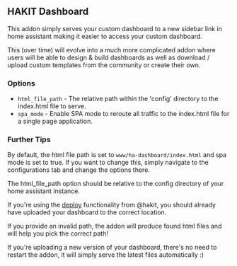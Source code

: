 ## HAKIT Dashboard

This addon simply serves your custom dashboard to a new sidebar link in home assistant making it easier to access your custom dashboard.

This (over time) will evolve into a much more complicated addon where users will be able to design & build dashboards as well as download / upload custom templates from the community or create their own.

### Options

- `html_file_path` - The relative path within the 'config' directory to the index.html file to serve.
- `spa_mode` - Enable SPA mode to reroute all traffic to the index.html file for a single page application.


### Further Tips

By default, the html file path is set to `www/ha-dashboard/index.html` and spa mode is set to true. If you want to change this, simply navigate to the configurations tab and change the options there.

The html_file_path option should be relative to the config directory of your home assistant instance.

If you're using the [deploy](https://shannonhochkins.github.io/ha-component-kit/?path=/docs/introduction-deploying--docs) functionality from @hakit, you should already have uploaded your dashboard to the correct location.

If you provide an invalid path, the addon will produce found html files and will help you pick the correct path!

If you're uploading a new version of your dashboard, there's no need to restart the addon, it will simply serve the latest files automatically :)

